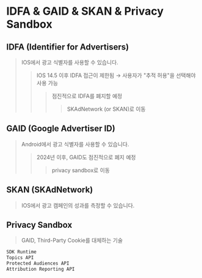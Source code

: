 # IDFA & GAID & SKAN & Privacy Sandbox

## IDFA (Identifier for Advertisers)

> IOS에서 광고 식별자를 사용할 수 있습니다.
>
> > IOS 14.5 이후 IDFA 접근이 제한됨 → 사용자가 "추적 허용"을 선택해야 사용 가능
> >
> > > 점진적으로 IDFA를 폐지할 예정
> > >
> > > > SKAdNetwork (or SKAN)로 이동

## GAID (Google Advertiser ID)

> Android에서 광고 식별자를 사용할 수 있습니다.
>
> > 2024년 이후, GAID도 점진적으로 폐지 예정
> >
> > > privacy sandbox로 이동

## SKAN (SKAdNetwork)

> IOS에서 광고 캠페인의 성과를 측정할 수 있습니다.

## Privacy Sandbox

> GAID, Third-Party Cookie를 대체하는 기술

```txt
SDK Runtime
Topics API
Protected Audiences API
Attribution Reporting API
```
